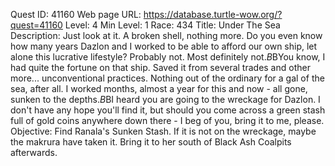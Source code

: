 Quest ID: 41160
Web page URL: https://database.turtle-wow.org/?quest=41160
Level: 4
Min Level: 1
Race: 434
Title: Under The Sea
Description: Just look at it. A broken shell, nothing more. Do you even know how many years Dazlon and I worked to be able to afford our own ship, let alone this lucrative lifestyle? Probably not. Most definitely not.$B$BYou know, I had quite the fortune on that ship. Saved it from several trades and other more... unconventional practices. Nothing out of the ordinary for a gal of the sea, after all. I worked months, almost a year for this and now - all gone, sunken to the depths.$B$BI heard you are going to the wreckage for Dazlon. I don't have any hope you'll find it, but should you come across a green stash full of gold coins anywhere down there - I beg of you, bring it to me, please.
Objective: Find Ranala's Sunken Stash. If it is not on the wreckage, maybe the makrura have taken it. Bring it to her south of Black Ash Coalpits afterwards.
